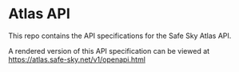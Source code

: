 # Atlas API

This repo contains the API specifications for the Safe Sky Atlas API.

A rendered version of this API specification can be viewed at
https://atlas.safe-sky.net/v1/openapi.html

